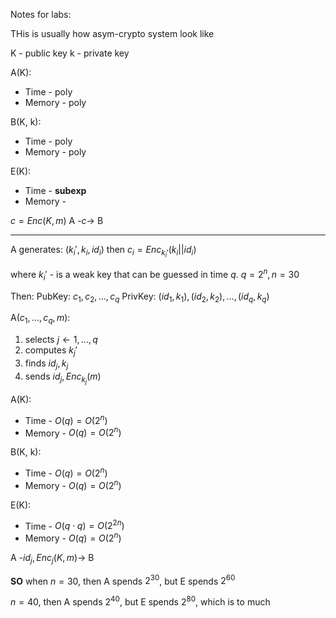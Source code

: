 Notes for labs:

THis is usually how asym-crypto system look like

K - public key
k - private key

A(K):
- Time - poly
- Memory - poly

B(K, k):
- Time - poly
- Memory - poly

E(K):
- Time - **subexp**
- Memory - 

$c=Enc(K,m)$
A -$c$-> B

---
A generates: $(k_i', k_i, id_i)$ then $c_i = Enc_{k_i'}(k_i || id_i)$

where $k_i'$ - is a weak key that can be guessed in time $q$. $q = 2^n, n = 30$

Then:
PubKey: ${c_1, c_2, ... , c_q}$
PrivKey: ${(id_1, k_1), (id_2, k_2), ..., (id_q, k_q)}$

A(${c_1, ..., c_q},m$):
1. selects $j \leftarrow {1, ..., q}$
2. computes $k_j'$
3. finds $id_j, k_j$
4. sends $id_j, Enc_{k_j}(m)$

A(K):
- Time - $O(q) = O(2^n)$
- Memory - $O(q) = O(2^n)$

B(K, k):
- Time - $O(q) = O(2^n)$
- Memory - $O(q) = O(2^n)$

E(K):
- Time -  $O(q \cdot q) = O(2^{2n})$
- Memory - $O(q) = O(2^n)$

A -$id_j, Enc_j(K,m)$-> B

**SO** when $n=30$, then A spends $2^{30}$, but E spends $2^{60}$

$n=40$, then A spends $2^{40}$, but E spends $2^{80}$, which is to much